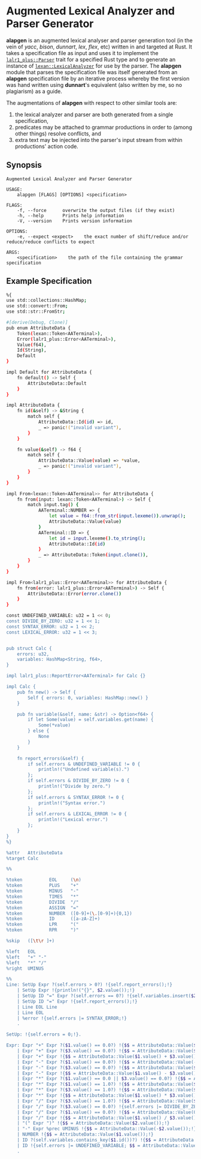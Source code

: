 # Augmented Lexical Analyzer and Parser Generator
 
**alapgen** is an augmented lexical analyser and parser generation
tool (in the vein of *yacc*, *bison*, *dunnart*, *lex*, *flex*, etc) written in
and targeted at Rust.
It takes a specification file as input and uses it to implement the
[`lalr1_plus::Parser`](https://github.com/pwil3058/rs_lalr1plus)
trait for a specified Rust type and to generate an instance of
[`lexan::LexicalAnalyzer`](https://github.com/pwil3058/rs_lexan)
for use by the parser.  The **alapgen** module that parses the specification file
was itself generated from an **alapgen** specification file by an iterative
process whereby the first version was hand written using **dunnart**'s equivalent
(also written by me, so no plagiarism) as a guide.

The augmentations of **alapgen** with respect to other similar tools are:
1. the lexical analyzer and parser are both generated from a single specification,
2. predicates may be attached to grammar productions in order to (among other things)
resolve conflicts, and
3. extra text may be injected into the parser's input stream from within productions'
action code.

## Synopsis

```
Augmented Lexical Analyzer and Parser Generator 

USAGE:
    alapgen [FLAGS] [OPTIONS] <specification>

FLAGS:
    -f, --force      overwrite the output files (if they exist)
    -h, --help       Prints help information
    -V, --version    Prints version information

OPTIONS:
    -e, --expect <expect>    the exact number of shift/reduce and/or reduce/reduce conflicts to expect

ARGS:
    <specification>    the path of the file containing the grammar specification
```

## Example Specification

```bash
%{
use std::collections::HashMap;
use std::convert::From;
use std::str::FromStr;

#[derive(Debug, Clone)]
pub enum AttributeData {
    Token(lexan::Token<AATerminal>),
    Error(lalr1_plus::Error<AATerminal>),
    Value(f64),
    Id(String),
    Default
}

impl Default for AttributeData {
    fn default() -> Self {
        AttributeData::Default
    }
}

impl AttributeData {
    fn id(&self) -> &String {
        match self {
            AttributeData::Id(id) => id,
            _ => panic!("invalid variant"),
        }
    }

    fn value(&self) -> f64 {
        match self {
            AttributeData::Value(value) => *value,
            _ => panic!("invalid variant"),
        }
    }
}

impl From<lexan::Token<AATerminal>> for AttributeData {
    fn from(input: lexan::Token<AATerminal>) -> Self {
        match input.tag() {
            AATerminal::NUMBER => {
                let value = f64::from_str(input.lexeme()).unwrap();
                AttributeData::Value(value)
            }
            AATerminal::ID => {
                let id = input.lexeme().to_string();
                AttributeData::Id(id)
            }
            _ => AttributeData::Token(input.clone()),
        }
    }
}

impl From<lalr1_plus::Error<AATerminal>> for AttributeData {
    fn from(error: lalr1_plus::Error<AATerminal>) -> Self {
        AttributeData::Error(error.clone())
    }
}

const UNDEFINED_VARIABLE: u32 = 1 << 0;
const DIVIDE_BY_ZERO: u32 = 1 << 1;
const SYNTAX_ERROR: u32 = 1 << 2;
const LEXICAL_ERROR: u32 = 1 << 3;


pub struct Calc {
    errors: u32,
    variables: HashMap<String, f64>,
}

impl lalr1_plus::ReportError<AATerminal> for Calc {}

impl Calc {
    pub fn new() -> Self {
        Self { errors: 0, variables: HashMap::new() }
    }

    pub fn variable(&self, name: &str) -> Option<f64> {
        if let Some(value) = self.variables.get(name) {
            Some(*value)
        } else {
            None
        }
    }

    fn report_errors(&self) {
        if self.errors & UNDEFINED_VARIABLE != 0 {
            println!("Undefined variable(s).")
        };
        if self.errors & DIVIDE_BY_ZERO != 0 {
            println!("Divide by zero.")
        };
        if self.errors & SYNTAX_ERROR != 0 {
            println!("Syntax error.")
        };
        if self.errors & LEXICAL_ERROR != 0 {
            println!("Lexical error.")
        };
    }
}
%}

%attr   AttributeData
%target Calc

%%

%token          EOL     (\n)
%token          PLUS    "+"
%token          MINUS   "-"
%token          TIMES   "*"
%token          DIVIDE  "/"
%token          ASSIGN  "="
%token          NUMBER  ([0-9]+(\.[0-9]+){0,1})
%token          ID      ([a-zA-Z]+)
%token          LPR     "("
%token          RPR     ")"

%skip   ([\t\r ]+)

%left   EOL
%left   "+" "-"
%left   "*" "/"
%right  UMINUS

%%
Line: SetUp Expr ?(self.errors > 0?) !{self.report_errors();!}
    | SetUp Expr !{println!("{}", $2.value());!}
    | SetUp ID "=" Expr ?(self.errors == 0?) !{self.variables.insert($2.id().clone(), $4.value());!}
    | SetUp ID "=" Expr !{self.report_errors();!}
    | Line EOL Line
    | Line EOL
    | %error !{self.errors |= SYNTAX_ERROR;!}
    .

SetUp: !{self.errors = 0;!}.

Expr: Expr "+" Expr ?($1.value() == 0.0?) !{$$ = AttributeData::Value($3.value());!}
    | Expr "+" Expr ?($3.value() == 0.0?) !{$$ = AttributeData::Value($1.value());!}
    | Expr "+" Expr !{$$ = AttributeData::Value($1.value() + $3.value());!}
    | Expr "-" Expr ?($1.value() == 0.0?) !{$$ = AttributeData::Value(-$3.value());!}
    | Expr "-" Expr ?($3.value() == 0.0?) !{$$ = AttributeData::Value($1.value());!}
    | Expr "-" Expr !{$$ = AttributeData::Value($1.value() - $3.value());!}
    | Expr "*" Expr ?($1.value() == 0.0 || $3.value() == 0.0?) !{$$ = AttributeData::Value(-$3.value());!}
    | Expr "*" Expr ?($1.value() == 1.0?) !{$$ = AttributeData::Value($3.value());!}
    | Expr "*" Expr ?($3.value() == 1.0?) !{$$ = AttributeData::Value($1.value());!}
    | Expr "*" Expr !{$$ = AttributeData::Value($1.value() * $3.value());!}
    | Expr "/" Expr ?($3.value() == 1.0?) !{$$ = AttributeData::Value($1.value());!}
    | Expr "/" Expr ?($3.value() == 0.0?) !{self.errors |= DIVIDE_BY_ZERO;!}
    | Expr "/" Expr ?($1.value() == 0.0?) !{$$ = AttributeData::Value(0.0);!}
    | Expr "/" Expr !{$$ = AttributeData::Value($1.value() / $3.value());!}
    | "(" Expr ")" !{$$ = AttributeData::Value($2.value());!}
    | "-" Expr %prec UMINUS !{$$ = AttributeData::Value(-$2.value());!}
    | NUMBER !{$$ = AttributeData::Value($1.value());!}
    | ID ?(self.variables.contains_key($1.id())?) !{$$ = AttributeData::Value(self.variables[$1.id()]);!}
    | ID !{self.errors |= UNDEFINED_VARIABLE; $$ = AttributeData::Value(0.0);!}
    .
```
